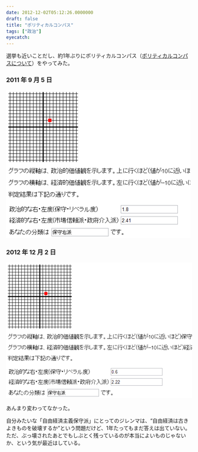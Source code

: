 ```yaml
---
date: 2012-12-02T05:12:26.0000000
draft: false
title: "ポリティカルコンパス"
tags: ["政治"]
eyecatch: 
---
```

<p>選挙も近いことだし、約1年ぶりにポリティカルコンパス（<a href="http://sakidatsumono.ifdef.jp/political-compass.html">&#x30DD;&#x30EA;&#x30C6;&#x30A3;&#x30AB;&#x30EB;&#x30B3;&#x30F3;&#x30D1;&#x30B9;&#x306B;&#x3064;&#x3044;&#x3066;</a>）をやってみた。</p>

<div class="section">
<h3>2011 年 9 月 5 日</h3>
<p><span itemscope itemtype="http://schema.org/Photograph"><img src="20121202045727.png" alt="f:id:daruyanagi:20121202045727p:plain" title="f:id:daruyanagi:20121202045727p:plain" class="hatena-fotolife" itemprop="image"></span></p>

</div>
<div class="section">
<h3>2012 年 12 月 2 日</h3>
<p><span itemscope itemtype="http://schema.org/Photograph"><img src="20121202045747.png" alt="f:id:daruyanagi:20121202045747p:plain" title="f:id:daruyanagi:20121202045747p:plain" class="hatena-fotolife" itemprop="image"></span></p><p>あんまり変わってなかった。</p><p>自分みたいな「自由経済主義保守派」にとってのジレンマは、“自由経済は古きよきものを破壊するか”という問題だけど、1年たってもまだ答えは出ていない。ただ、ぶっ壊されたあとでもしぶとく残っているのが本当によいものじゃないか、という気が最近はしている。</p>

</div>